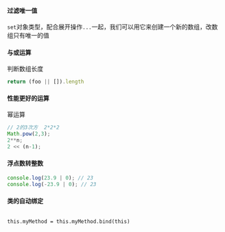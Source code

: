 #### 过滤唯一值

`set`对象类型，配合展开操作`...`一起，我们可以用它来创建一个新的数组，改数组只有唯一的值

#### 与或运算

判断数组长度

```javascript
return (foo || []).length
```

#### 性能更好的运算

幂运算

```javascript
// 2的3次方  2*2*2
Math.pow(2,3);
2**n;
2 << (n-1);

```

#### 浮点数转整数

```javascript
console.log(23.9 | 0); // 23
console.log(-23.9 | 0); // 23
```

#### 类的自动绑定

```

this.myMethod = this.myMethod.bind(this)


```

